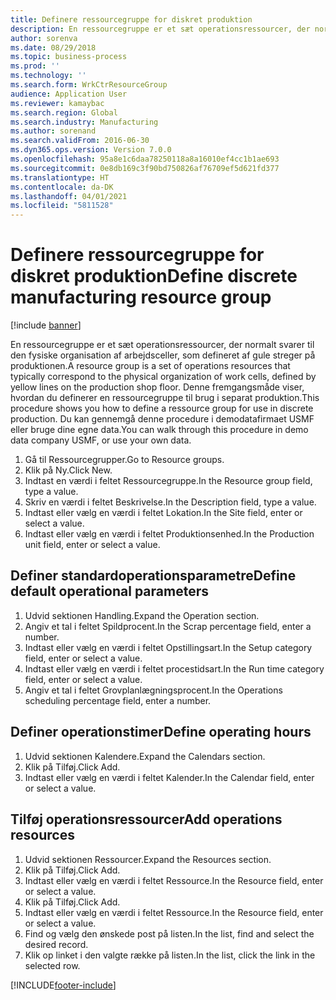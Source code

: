 ```yaml
---
title: Definere ressourcegruppe for diskret produktion
description: En ressourcegruppe er et sæt operationsressourcer, der normalt svarer til den fysiske organisation af arbejdsceller, som defineret af gule streger på produktionen.
author: sorenva
ms.date: 08/29/2018
ms.topic: business-process
ms.prod: ''
ms.technology: ''
ms.search.form: WrkCtrResourceGroup
audience: Application User
ms.reviewer: kamaybac
ms.search.region: Global
ms.search.industry: Manufacturing
ms.author: sorenand
ms.search.validFrom: 2016-06-30
ms.dyn365.ops.version: Version 7.0.0
ms.openlocfilehash: 95a8e1c6daa78250118a8a16010ef4cc1b1ae693
ms.sourcegitcommit: 0e8db169c3f90bd750826af76709ef5d621fd377
ms.translationtype: HT
ms.contentlocale: da-DK
ms.lasthandoff: 04/01/2021
ms.locfileid: "5811528"
---
```

# <a name="define-discrete-manufacturing-resource-group"></a><span data-ttu-id="f108f-103">Definere ressourcegruppe for diskret produktion</span><span class="sxs-lookup"><span data-stu-id="f108f-103">Define discrete manufacturing resource group</span></span>

[!include [banner](../../includes/banner.md)]

<span data-ttu-id="f108f-104">En ressourcegruppe er et sæt operationsressourcer, der normalt svarer til den fysiske organisation af arbejdsceller, som defineret af gule streger på produktionen.</span><span class="sxs-lookup"><span data-stu-id="f108f-104">A resource group is a set of operations resources that typically correspond to the physical organization of work cells, defined by yellow lines on the production shop floor.</span></span> <span data-ttu-id="f108f-105">Denne fremgangsmåde viser, hvordan du definerer en ressourcegruppe til brug i separat produktion.</span><span class="sxs-lookup"><span data-stu-id="f108f-105">This procedure shows you how to define a ressource group for use in discrete production.</span></span> <span data-ttu-id="f108f-106">Du kan gennemgå denne procedure i demodatafirmaet USMF eller bruge dine egne data.</span><span class="sxs-lookup"><span data-stu-id="f108f-106">You can walk through this procedure in demo data company USMF, or use your own data.</span></span>

1. <span data-ttu-id="f108f-107">Gå til Ressourcegrupper.</span><span class="sxs-lookup"><span data-stu-id="f108f-107">Go to Resource groups.</span></span>
2. <span data-ttu-id="f108f-108">Klik på Ny.</span><span class="sxs-lookup"><span data-stu-id="f108f-108">Click New.</span></span>
3. <span data-ttu-id="f108f-109">Indtast en værdi i feltet Ressourcegruppe.</span><span class="sxs-lookup"><span data-stu-id="f108f-109">In the Resource group field, type a value.</span></span>
4. <span data-ttu-id="f108f-110">Skriv en værdi i feltet Beskrivelse.</span><span class="sxs-lookup"><span data-stu-id="f108f-110">In the Description field, type a value.</span></span>
5. <span data-ttu-id="f108f-111">Indtast eller vælg en værdi i feltet Lokation.</span><span class="sxs-lookup"><span data-stu-id="f108f-111">In the Site field, enter or select a value.</span></span>
6. <span data-ttu-id="f108f-112">Indtast eller vælg en værdi i feltet Produktionsenhed.</span><span class="sxs-lookup"><span data-stu-id="f108f-112">In the Production unit field, enter or select a value.</span></span>

## <a name="define-default-operational-parameters"></a><span data-ttu-id="f108f-113">Definer standardoperationsparametre</span><span class="sxs-lookup"><span data-stu-id="f108f-113">Define default operational parameters</span></span>
1. <span data-ttu-id="f108f-114">Udvid sektionen Handling.</span><span class="sxs-lookup"><span data-stu-id="f108f-114">Expand the Operation section.</span></span>
2. <span data-ttu-id="f108f-115">Angiv et tal i feltet Spildprocent.</span><span class="sxs-lookup"><span data-stu-id="f108f-115">In the Scrap percentage field, enter a number.</span></span>
3. <span data-ttu-id="f108f-116">Indtast eller vælg en værdi i feltet Opstillingsart.</span><span class="sxs-lookup"><span data-stu-id="f108f-116">In the Setup category field, enter or select a value.</span></span>
4. <span data-ttu-id="f108f-117">Indtast eller vælg en værdi i feltet procestidsart.</span><span class="sxs-lookup"><span data-stu-id="f108f-117">In the Run time category field, enter or select a value.</span></span>
5. <span data-ttu-id="f108f-118">Angiv et tal i feltet Grovplanlægningsprocent.</span><span class="sxs-lookup"><span data-stu-id="f108f-118">In the Operations scheduling percentage field, enter a number.</span></span>

## <a name="define-operating-hours"></a><span data-ttu-id="f108f-119">Definer operationstimer</span><span class="sxs-lookup"><span data-stu-id="f108f-119">Define operating hours</span></span>
1. <span data-ttu-id="f108f-120">Udvid sektionen Kalendere.</span><span class="sxs-lookup"><span data-stu-id="f108f-120">Expand the Calendars section.</span></span>
2. <span data-ttu-id="f108f-121">Klik på Tilføj.</span><span class="sxs-lookup"><span data-stu-id="f108f-121">Click Add.</span></span>
3. <span data-ttu-id="f108f-122">Indtast eller vælg en værdi i feltet Kalender.</span><span class="sxs-lookup"><span data-stu-id="f108f-122">In the Calendar field, enter or select a value.</span></span>

## <a name="add-operations-resources"></a><span data-ttu-id="f108f-123">Tilføj operationsressourcer</span><span class="sxs-lookup"><span data-stu-id="f108f-123">Add operations resources</span></span>
1. <span data-ttu-id="f108f-124">Udvid sektionen Ressourcer.</span><span class="sxs-lookup"><span data-stu-id="f108f-124">Expand the Resources section.</span></span>
2. <span data-ttu-id="f108f-125">Klik på Tilføj.</span><span class="sxs-lookup"><span data-stu-id="f108f-125">Click Add.</span></span>
3. <span data-ttu-id="f108f-126">Indtast eller vælg en værdi i feltet Ressource.</span><span class="sxs-lookup"><span data-stu-id="f108f-126">In the Resource field, enter or select a value.</span></span>
4. <span data-ttu-id="f108f-127">Klik på Tilføj.</span><span class="sxs-lookup"><span data-stu-id="f108f-127">Click Add.</span></span>
5. <span data-ttu-id="f108f-128">Indtast eller vælg en værdi i feltet Ressource.</span><span class="sxs-lookup"><span data-stu-id="f108f-128">In the Resource field, enter or select a value.</span></span>
6. <span data-ttu-id="f108f-129">Find og vælg den ønskede post på listen.</span><span class="sxs-lookup"><span data-stu-id="f108f-129">In the list, find and select the desired record.</span></span>
7. <span data-ttu-id="f108f-130">Klik op linket i den valgte række på listen.</span><span class="sxs-lookup"><span data-stu-id="f108f-130">In the list, click the link in the selected row.</span></span>



[!INCLUDE[footer-include](../../../includes/footer-banner.md)]